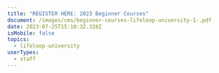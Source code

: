 ```yaml
---
title: "REGISTER HERE: 2023 Beginner Courses"
document: /images/cms/beginner-courses-lifeloop-university-1-.pdf
date: 2023-07-25T15:10:32.328Z
isMobile: false
topics:
  - lifeloop-university
userTypes:
  - staff
---
```

